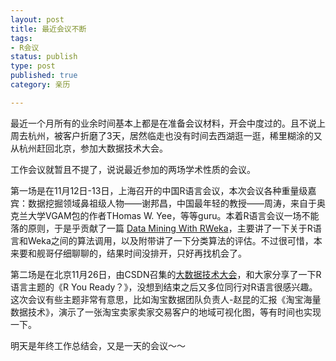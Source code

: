 ```yaml
---
layout: post
title: 最近会议不断
tags: 
- R会议
status: publish
type: post
published: true
category: 亲历

---
```

最近一个月所有的业余时间基本上都是在准备会议材料，开会中度过的。且不说上周去杭州，被客户折磨了3天，居然临走也没有时间去西湖逛一逛，稀里糊涂的又从杭州赶回北京，参加大数据技术大会。

工作会议就暂且不提了，说说最近参加的两场学术性质的会议。

第一场是在11月12日-13日，上海召开的中国R语言会议，本次会议各种重量级嘉宾：数据挖掘领域鼻祖级人物——谢邦昌，中国最年轻的教授——周涛，来自于奥克兰大学VGAM包的作者THomas W. Yee，等等guru。本着R语言会议一场不能落的原则，于是乎贡献了一篇 <a href="http://cos.name/wp-content/uploads/2011/11/ChinaR2011_SH_Nov12_05_szl.pdf" target="_blank">Data Mining With RWeka</a>，主要讲了一下关于R语言和Weka之间的算法调用，以及附带讲了一下分类算法的评估。不过很可惜，本来要和舰哥仔细聊聊的，结果时间没排开，只好再找机会了。

第二场是在北京11月26日，由CSDN召集的<a href="http://special.csdn.net/bdc2011/index.html" target="_blank">大数据技术大会</a>，和大家分享了一下R语言主题的《R You Ready？》，没想到结束之后又多位同行对R语言很感兴趣。这次会议有些主题非常有意思，比如淘宝数据团队负责人-赵昆的汇报《淘宝海量数据技术》，演示了一张淘宝卖家卖家交易客户的地域可视化图，等有时间也实现一下。

明天是年终工作总结会，又是一天的会议～～
